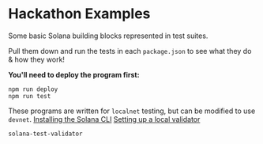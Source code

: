 # Hackathon Examples

Some basic Solana building blocks represented in test suites.   
   
Pull them down and run the tests in each `package.json` to see what they do & how they work!   
   
**You'll need to deploy the program first:**
```shell
npm run deploy
npm run test
```

These programs are written for `localnet` testing, but can be modified to use `devnet`.
[Installing the Solana CLI](https://docs.solana.com/cli/install-solana-cli-tools)
[Setting up a local validator](https://docs.solana.com/developing/test-validator)
```shell
solana-test-validator
```